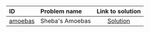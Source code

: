 | ID | Problem name | Link to solution |
|:---|:---|:---:|
| [amoebas](https://open.kattis.com/problems/amoebas) | Sheba's Amoebas | [Solution](https://github.com/versenyi98/kattis-solutions/tree/main/solutions/Sheba%27s%20Amoebas)|

